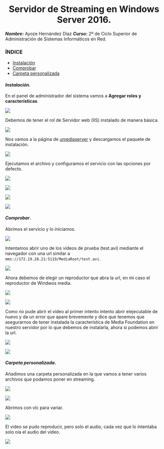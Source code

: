 
<center>

# Servidor de Streaming en Windows Server 2016.

</center>

***Nombre:*** Ayoze Hernández Díaz
***Curso:*** 2º de Ciclo Superior de Administración de Sistemas Informáticos en Red.

### ÍNDICE

+ [Instalación](#id1)
+ [Comprobar](#id2)
+ [Carpeta personalizada](#id3)

#### ***Instalación***. <a name="id1"></a>

En el panel de administrador del sistema vamos a **Agregar roles y características**.

![](./img/001.png)

Debemos de tener el rol de Servidor web (IIS) instalado de manera básica.

![](./img/002.png)

Nos vamos a la página de [umediaserver](umediaserver.net) y descargamos el paquete de instalación.

![](./img/003.png)

Ejecutamos el archivo y configuramos el servicio con las opciones por defecto.

![](./img/004.png)

![](./img/005.png)

![](./img/006.png)

![](./img/007.png)

#### ***Comprobar***. <a name="id2"></a>

Abrimos el servicio y lo iniciamos.

![](./img/008.png)

Intentamos abrir uno de los videos de prueba (test.avi) mediante el navegador con una url similar a ```mms://172.19.28.21:5119/MediaRoot/test.avi```.

![](./img/009.png)

Ahora debemos de elegir un reproductor que abra la url, en mi caso el reproductor de Windwos media.

![](./img/010.png)

![](./img/011.png)

Como no pude abrir el video al primer intento intento abrir elejecutable de nuevo y da un error que apare brevemente y dice que tenemos que asegurarnos de tener instalada la característica de Media Foundation en nuestro servidor por lo que debemos de instalarla, ahora si podemos abrir la url.

![](./img/012.png)

![](./img/013.png)

#### ***Carpeta personalizada***. <a name="id3"></a>

Añadimos una carpeta personalizada en la que vamos a tener varios archivos que podamos poner en streaming.

![](./img/014.png)

![](./img/015.png)

Abrimos con vlc para variar.

![](./img/017.png)

El video se pudo reproducir, pero solo el audio, cada vez que lo intentaba solo oía el audio del vídeo.

![](./img/018.png)
